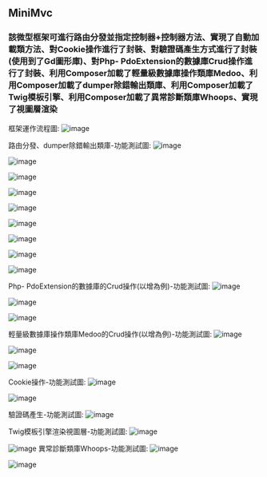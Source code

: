
## MiniMvc
### 該微型框架可進行路由分發並指定控制器+控制器方法、實現了自動加載類方法、對Cookie操作進行了封裝、對驗證碼產生方式進行了封裝(使用到了Gd圖形庫)、對Php- PdoExtension的數據庫Crud操作進行了封裝、利用Composer加載了輕量級數據庫操作類庫Medoo、利用Composer加載了dumper除錯輸出類庫、利用Composer加載了Twig模板引擎、利用Composer加載了異常診斷類庫Whoops、實現了視圖層渲染

框架運作流程圖:
![image](https://github.com/XavierHuang916070/MiniMvc/blob/master/README-img/框架運作流程圖.png)

路由分發、dumper除錯輸出類庫-功能測試圖:
![image](https://github.com/XavierHuang916070/MiniMvc/blob/master/README-img/功能測試圖1-1.png)

![image](https://github.com/XavierHuang916070/MiniMvc/blob/master/README-img/功能測試圖1-2.png)

![image](https://github.com/XavierHuang916070/MiniMvc/blob/master/README-img/功能測試圖1-3.png)

![image](https://github.com/XavierHuang916070/MiniMvc/blob/master/README-img/功能測試圖1-4.png)

![image](https://github.com/XavierHuang916070/MiniMvc/blob/master/README-img/功能測試圖1-5.png)

![image](https://github.com/XavierHuang916070/MiniMvc/blob/master/README-img/功能測試圖1-6.png)

![image](https://github.com/XavierHuang916070/MiniMvc/blob/master/README-img/功能測試圖1-7.png)

![image](https://github.com/XavierHuang916070/MiniMvc/blob/master/README-img/功能測試圖1-8.png)

![image](https://github.com/XavierHuang916070/MiniMvc/blob/master/README-img/功能測試圖1-9.png)

Php- PdoExtension的數據庫的Crud操作(以增為例)-功能測試圖:
![image](https://github.com/XavierHuang916070/MiniMvc/blob/master/README-img/功能測試圖2-1.png)

![image](https://github.com/XavierHuang916070/MiniMvc/blob/master/README-img/功能測試圖2-2.png)

![image](https://github.com/XavierHuang916070/MiniMvc/blob/master/README-img/功能測試圖2-3.png)

輕量級數據庫操作類庫Medoo的Crud操作(以增為例)-功能測試圖:
![image](https://github.com/XavierHuang916070/MiniMvc/blob/master/README-img/功能測試圖3-1.png)

![image](https://github.com/XavierHuang916070/MiniMvc/blob/master/README-img/功能測試圖3-2.png)

![image](https://github.com/XavierHuang916070/MiniMvc/blob/master/README-img/功能測試圖3-3.png)

Cookie操作-功能測試圖:
![image](https://github.com/XavierHuang916070/MiniMvc/blob/master/README-img/功能測試圖4-1.png)

![image](https://github.com/XavierHuang916070/MiniMvc/blob/master/README-img/功能測試圖4-2.png)

驗證碼產生-功能測試圖:
![image](https://github.com/XavierHuang916070/MiniMvc/blob/master/README-img/功能測試圖5-1.png)

Twig模板引擎渲染視圖層-功能測試圖:
![image](https://github.com/XavierHuang916070/MiniMvc/blob/master/README-img/功能測試圖6-1.png)

![image](https://github.com/XavierHuang916070/MiniMvc/blob/master/README-img/功能測試圖6-2.png)
異常診斷類庫Whoops-功能測試圖:
![image](https://github.com/XavierHuang916070/MiniMvc/blob/master/README-img/功能測試圖7-1.png)

![image](https://github.com/XavierHuang916070/MiniMvc/blob/master/README-img/功能測試圖7-2.png)

